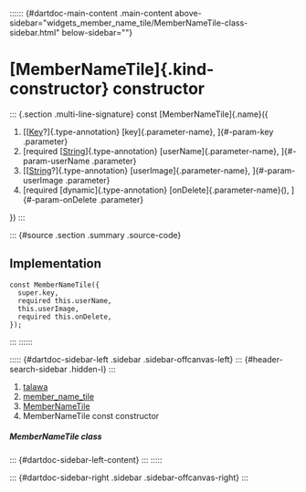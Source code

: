 :::::: {#dartdoc-main-content .main-content above-sidebar="widgets_member_name_tile/MemberNameTile-class-sidebar.html" below-sidebar=""}
<div>

# [MemberNameTile]{.kind-constructor} constructor

</div>

::: {.section .multi-line-signature}
const [MemberNameTile]{.name}({

1.  [[[Key](https://api.flutter.dev/flutter/foundation/Key-class.html)?]{.type-annotation}
    [key]{.parameter-name}, ]{#-param-key .parameter}
2.  [required
    [[String](https://api.flutter.dev/flutter/dart-core/String-class.html)]{.type-annotation}
    [userName]{.parameter-name}, ]{#-param-userName .parameter}
3.  [[[String](https://api.flutter.dev/flutter/dart-core/String-class.html)?]{.type-annotation}
    [userImage]{.parameter-name}, ]{#-param-userImage .parameter}
4.  [required [dynamic]{.type-annotation} [onDelete]{.parameter-name}(),
    ]{#-param-onDelete .parameter}

})
:::

::: {#source .section .summary .source-code}
## Implementation

``` language-dart
const MemberNameTile({
  super.key,
  required this.userName,
  this.userImage,
  required this.onDelete,
});
```
:::
::::::

::::: {#dartdoc-sidebar-left .sidebar .sidebar-offcanvas-left}
::: {#header-search-sidebar .hidden-l}
:::

1.  [talawa](../../index.html)
2.  [member_name_tile](../../widgets_member_name_tile/)
3.  [MemberNameTile](../../widgets_member_name_tile/MemberNameTile-class.html)
4.  MemberNameTile const constructor

##### MemberNameTile class

::: {#dartdoc-sidebar-left-content}
:::
:::::

::: {#dartdoc-sidebar-right .sidebar .sidebar-offcanvas-right}
:::
